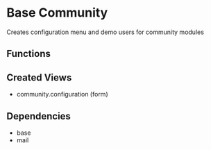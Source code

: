 # Base Community #
Creates configuration menu and demo users for community modules

## Functions ##


## Created Views ##
- community.configuration (form)

## Dependencies ##
- base
- mail	
	